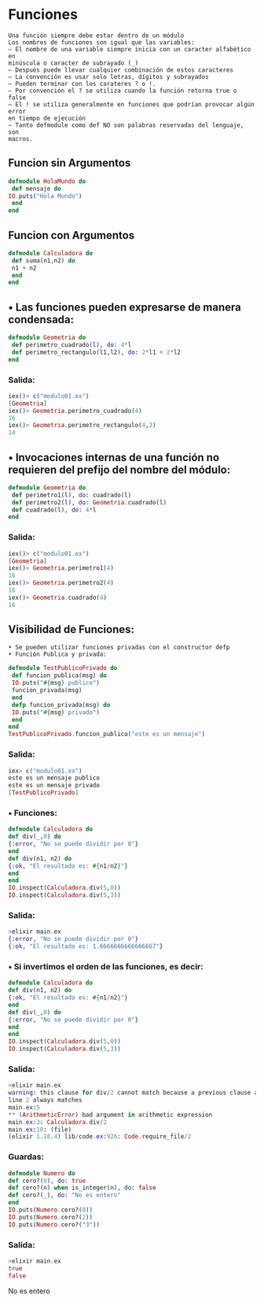 # Funciones
```
Una función siempre debe estar dentro de un módulo
Los nombres de funciones son igual que las variables: 
– El nombre de una variable siempre inicia con un caracter alfabético en 
minúscula o caracter de subrayado (_) 
– Después puede llevar cualquier combinación de estos caracteres 
– La convención es usar solo letras, dígitos y subrayados 
– Pueden terminar con los carateres ? o !. 
– Por convención el ? se utiliza cuando la función retorna true o false 
– El ! se utiliza generalmente en funciones que podrían provocar algún error 
en tiempo de ejecución 
– Tanto defmodule como def NO son palabras reservadas del lenguaje, son 
macros.
```
## Funcion sin Argumentos
```.ex
defmodule HolaMundo do
 def mensaje do
IO.puts("Hola Mundo")
 end
end
```
## Funcion con Argumentos
```.ex
defmodule Calculadora do
 def suma(n1,n2) do
 n1 + n2
 end
end
```
## • Las funciones pueden expresarse de manera condensada:
```.ex
defmodule Geometria do
 def perimetro_cuadrado(l), do: 4*l
 def perimetro_rectangulo(l1,l2), do: 2*l1 + 2*l2
end
```
### Salida:
```.ex
iex()> c("modulo01.ex") 
[Geometria]
iex()> Geometria.perimetro_cuadrado(4) 
16 
iex()> Geometria.perimetro_rectangulo(4,3)
14
```
## • Invocaciones internas de una función no requieren del prefijo del nombre del módulo:
```.ex
defmodule Geometria do
 def perimetro1(l), do: cuadrado(l)
 def perimetro2(l), do: Geometria.cuadrado(l)
 def cuadrado(l), do: 4*l
end
```
### Salida:
```.ex
iex()> c("modulo01.ex") 
[Geometria]
iex()> Geometria.perimetro1(4) 
16
iex()> Geometria.perimetro2(4) 
16
iex()> Geometria.cuadrado(4) 
16
```
## Visibilidad de Funciones:
```
• Se pueden utilizar funciones privadas con el constructor defp
• Función Publica y privada:
```
```.ex
defmodule TestPublicoPrivado do
 def funcion_publica(msg) do
 IO.puts("#{msg} publico")
 funcion_privada(msg)
 end
 defp funcion_privada(msg) do
 IO.puts("#{msg} privado")
 end
end
TestPublicoPrivado.funcion_publica("este es un mensaje")
```
### Salida:
```.ex
iex> c("modulo01.ex")
este es un mensaje publico
este es un mensaje privado
[TestPublicoPrivado]
```
### • Funciones:
```.ex
defmodule Calculadora do
def div(_,0) do
{:error, "No se puede dividir por 0"}
end
def div(n1, n2) do
{:ok, "El resultado es: #{n1/n2}"}
end
end
IO.inspect(Calculadora.div(5,0))
IO.inspect(Calculadora.div(5,3))
```
### Salida:
```.ex
>elixir main.ex
{:error, "No se puede dividir por 0"}
{:ok, "El resultado es: 1.6666666666666667"}
```
### • Si invertimos el orden de las funciones, es decir:
```.ex
defmodule Calculadora do
def div(n1, n2) do
{:ok, "El resultado es: #{n1/n2}"}
end
def div(_,0) do
{:error, "No se puede dividir por 0"}
end
end
IO.inspect(Calculadora.div(5,0))
IO.inspect(Calculadora.div(5,3))
```
### Salida:
```.ex
>elixir main.ex
warning: this clause for div/2 cannot match because a previous clause at
line 2 always matches
main.ex:5
** (ArithmeticError) bad argument in arithmetic expression
main.ex:3: Calculadora.div/2
main.ex:10: (file)
(elixir 1.10.4) lib/code.ex:926: Code.require_file/2
```
### Guardas:
```.ex
defmodule Numero do
def cero?(0), do: true
def cero?(n) when is_integer(n), do: false
def cero?(_), do: "No es entero"
end
IO.puts(Numero.cero?(0))
IO.puts(Numero.cero?(2))
IO.puts(Numero.cero?("3"))
```
### Salida:
```.ex
>elixir main.ex
true
false
```
No es entero
